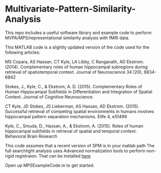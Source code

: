 # Multivariate-Pattern-Similarity-Analysis
This repo includes a useful software library and example code
to perform MVPA/MPS/representational similarity analysis with fMRI data.


This MATLAB code is a slightly updated version of the code used for the following articles:

MS Copara, AS Hassan, CT Kyle, LA Libby, C Ranganath, AD Ekstrom. (2014). 
   Complementary roles of human hippocampal subregions during retrieval of 
   spatiotemporal context. Journal of Neuroscience 34 (20), 6834-6842

Stokes, J., Kyle, C., & Ekstrom, A. D. (2015). Complementary Roles of 
   Human Hippocampal Subfields in Differentiation and Integration of 
   Spatial Context. Journal of Cognitive Neuroscience.

CT Kyle, JD Stokes, JS Lieberman, AS Hassan, AD Ekstrom. (2015).   
   Successful retrieval of competing spatial environments in humans 
   involves hippocampal pattern separation mechanisms. Elife 4, e10499

Kyle, C., Smuda, D., Hassan, A., & Ekstrom, A. (2015). Roles of human 
   hippocampal subfields in retrieval of spatial and temporal context. 
   Behavioral Brain Research

This code assumes that a recent version of SPM is in your matlab path
The full searchlight analysis uses Advanced normalization tools to perform
non-rigid registraion.  That can be installed [here](https://github.com/stnava/ANTs)

Open up MPSExampleCode.m to get started.
